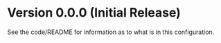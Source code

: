 Version 0.0.0 (Initial Release)
===============================

See the code/README for information as to what is in this configuration.
